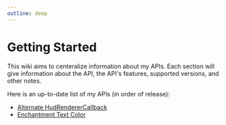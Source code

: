 ```yaml
---
outline: deep
---
```


# Getting Started

This wiki aims to centeralize information about my APIs.  Each section will give information about the API, the API's features, supported versions, and other notes.

Here is an up-to-date list of my APIs (in order of release):

- [Alternate HudRendererCallback](/apis/alternate-hudrenderercallback/)
- [Enchantment Text Color](/apis/enchantment-text-color/)